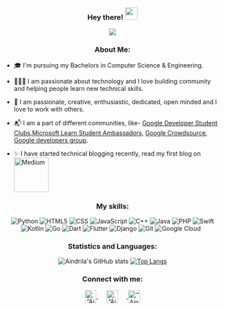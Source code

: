 
<div align = "center"> 

  ### Hey there! <img src="https://github.com/TheDudeThatCode/TheDudeThatCode/blob/master/Assets/Hi.gif" width="29px">   
![](https://media.giphy.com/media/L1R1tvI9svkIWwpVYr/giphy.gif) </div>

<div align = "center"> 
  
  ### About Me: </div>


- 🎓 I'm pursuing my Bachelors in Computer Science & Engineering.

- 👩🏻‍💻 I am passionate about technology and I love building community and helping people learn new technical skills.
  
- 🥰 I am passionate, creative, enthusiastic, dedicated, open minded and I love to work with others.
  
- 📬 I am a part of different communities, like- [Google Developer Student Clubs](https://developers.google.com/community/dsc),[Microsoft Learn Student Ambassadors](https://studentambassadors.microsoft.com/), [Google Crowdsource](https://crowdsource.google.com/), [Google developers group](https://developers.google.com/community/gdg).
  
- ✨ I have started technical blogging recently, read my first blog on <a href="https://aindriladas20002000.medium.com/becoming-a-microsoft-learn-student-ambassador-all-you-need-to-know-99a6d36e3e6"> <img align="" width="80px" img alt="Medium" src="https://img.shields.io/badge/Medium-12100E?style=for-the-badge&logo=medium&logoColor=white"/>
</a>  


<div align = "center"> 
  
  ### My skills:
  <img alt="Python" src="https://img.shields.io/badge/Python-3776AB?style=for-the-badge&logo=python&logoColor=white">
  <img alt="HTML5" src="https://img.shields.io/badge/HTML5-E34F26?style=for-the-badge&logo=html5&logoColor=white">
  <img alt="CSS" src="https://img.shields.io/badge/CSS-239120?&style=for-the-badge&logo=css3&logoColor=white">
  <img alt="JavaScript" src="https://img.shields.io/badge/JavaScript-F7DF1E?style=for-the-badge&logo=javascript&logoColor=black">
  
  <img alt="C++" src="https://img.shields.io/badge/C%2B%2B-00599C?style=for-the-badge&logo=c%2B%2B&logoColor=white">
  <img alt="Java" src="https://img.shields.io/badge/Java-ED8B00?style=for-the-badge&logo=java&logoColor=white">
  <img alt="PHP" src="https://img.shields.io/badge/PHP-777BB4?style=for-the-badge&logo=php&logoColor=white">
  <img alt="Swift" src="https://img.shields.io/badge/Swift-FA7343?style=for-the-badge&logo=swift&logoColor=white">
  <br>
  <img alt="Kotlin" src="https://img.shields.io/badge/Kotlin-0095D5?&style=for-the-badge&logo=kotlin&logoColor=white">
  <img alt="Go" src="https://img.shields.io/badge/Go-00ADD8?style=for-the-badge&logo=go&logoColor=white">
  <img alt="Dart" src="https://img.shields.io/badge/Dart-0175C2?style=for-the-badge&logo=dart&logoColor=white">
  <img alt="Flutter" src="https://img.shields.io/badge/Flutter-02569B?style=for-the-badge&logo=flutter&logoColor=white">
  <img alt="Django" src="https://img.shields.io/badge/Django-092E20?style=for-the-badge&logo=django&logoColor=green">
  <img alt="Git" src="https://img.shields.io/badge/Git-F05032?style=for-the-badge&logo=git&logoColor=white">
  <img alt="Google Cloud" src="https://img.shields.io/badge/Google_Cloud-4285F4?style=for-the-badge&logo=google-cloud&logoColor=white">
  <img alt="" src="https://img.shields.io/badge/microsoft%20azure-0089D6?style=for-the-badge&logo=microsoft-azure&logoColor=white">
  <img alt="" src="https://img.shields.io/badge/Android-3DDC84?style=for-the-badge&logo=android&logoColor=white">
  
 
  
  
  
  
 ### Statistics and Languages:
  
  ![Aindrila's GitHub stats](https://github-readme-stats.vercel.app/api?username=aindrila2412&show_icons=true&theme=radical)
  [![Top Langs](https://github-readme-stats.vercel.app/api/top-langs/?username=aindrila2412&layout=compact&&theme=radical)](https://github.com/aindrila2412/github-readme-stats)


  
  ### Connect with me:
  
  <p align="center">
  <a href="https://www.linkedin.com/in/aindrila-das24/">
    <img align="center" width="26px" img src="https://www.vectorlogo.zone/logos/linkedin/linkedin-icon.svg" alt=“Aindrila linkdin profile" height="30" width="30">
  </a>
   <a href="https://twitter.com/AindrilaDas11">
    <img align="center" width="26px" img src="https://www.vectorlogo.zone/logos/twitter/twitter-icon.svg" 
    alt=“Aindrila twitter profile" height="30" width="30" hspace="20">
  </a>     
    <a href="https://www.instagram.com/__aindrila">
    <img align="center" width="28px" img src="https://www.vectorlogo.zone/logos/instagram/instagram-icon.svg" alt=“Aindrila Instagram Profile" height="30" width="30" >
  </a>
</p>
  
